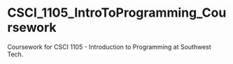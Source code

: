 # CSCI_1105_IntroToProgramming_Coursework
Coursework for CSCI 1105 - Introduction to Programming at Southwest Tech.
